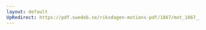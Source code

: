 ```yaml
---
layout: default
UpRedirect: https://pdf.swedeb.se/riksdagen-motions-pdf/1867/mot_1867__fk__00071/mot_1867__fk__00071_003.pdf
---
```

